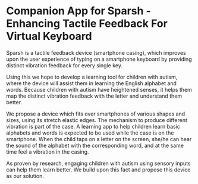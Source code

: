 # Companion App for Sparsh - Enhancing Tactile Feedback For Virtual Keyboard

Sparsh is a tactile feedback device (smartphone casing), which improves upon the user experience of typing on a smartphone keyboard by providing distinct vibration feedback for every single key. 

Using this we hope to develop a learning tool for children with autism, where the device will assist them in learning the English alphabet and words. Because children with autism have heightened senses, it helps them map the distinct vibration feedback with the letter and understand them better.

We propose a device which fits over smartphones of various shapes and sizes, using its stretch elastic edges. The mechanism to produce different vibration is part of the case. A learning app to help children learn basic alphabets and words is expected to be used while the case is on the smartphone. When the child taps on a letter on the screen, she/he can hear the sound of the alphabet with the corresponding word, and at the same time feel a vibration in the casing. 

As proven by research, engaging children with autism using sensory inputs can help them learn better. We build upon this fact and propose this device as our solution.
